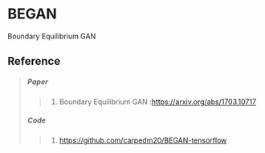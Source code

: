 # BEGAN
Boundary Equilibrium GAN

Reference
---------
> ##### Paper
>> 1. Boundary Equilibrium GAN :https://arxiv.org/abs/1703.10717
> ##### Code
>> 1. https://github.com/carpedm20/BEGAN-tensorflow
